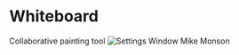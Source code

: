 # Whiteboard
Collaborative painting tool
![Settings Window](https://raw.github.com/elluck91/Whiteboard/master/src/CS151/image.png)
Mike Monson
